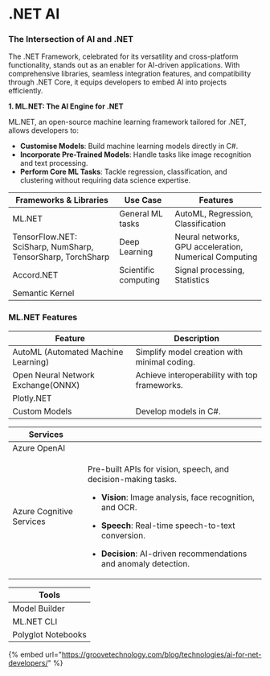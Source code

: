 # .NET AI

### The Intersection of AI and .NET

The .NET Framework, celebrated for its versatility and cross-platform functionality, stands out as an enabler for AI-driven applications. With comprehensive libraries, seamless integration features, and compatibility through .NET Core, it equips developers to embed AI into projects efficiently.

**1. ML.NET: The AI Engine for .NET**

ML.NET, an open-source machine learning framework tailored for .NET, allows developers to:

* **Customise Models**: Build machine learning models directly in C#.
* **Incorporate Pre-Trained Models**: Handle tasks like image recognition and text processing.
* **Perform Core ML Tasks**: Tackle regression, classification, and clustering without requiring data science expertise.

| Frameworks & Libraries                                      | Use Case             | Features                                               |
| ----------------------------------------------------------- | -------------------- | ------------------------------------------------------ |
| ML.NET                                                      | General ML tasks     | AutoML, Regression, Classification                     |
| TensorFlow.NET: SciSharp, NumSharp, TensorSharp, TorchSharp | Deep Learning        | Neural networks, GPU acceleration, Numerical Computing |
| Accord.NET                                                  | Scientific computing | Signal processing, Statistics                          |
| Semantic Kernel                                             |                      |                                                        |

### ML.NET Features

| Feature                             | Description                                   |
| ----------------------------------- | --------------------------------------------- |
| AutoML (Automated Machine Learning) | Simplify model creation with minimal coding.  |
| Open Neural Network  Exchange(ONNX) | Achieve interoperability with top frameworks. |
| Plotly.NET                          |                                               |
| Custom Models                       | Develop models in C#.                         |



| Services                 |                                                                                                                                                                                                                                                                                                                                        |
| ------------------------ | -------------------------------------------------------------------------------------------------------------------------------------------------------------------------------------------------------------------------------------------------------------------------------------------------------------------------------------- |
| Azure OpenAI             |                                                                                                                                                                                                                                                                                                                                        |
| Azure Cognitive Services | <p>Pre-built APIs for vision, speech, and decision-making tasks. </p><ul><li><strong>Vision</strong>: Image analysis, face recognition, and OCR.</li></ul><ul><li><strong>Speech</strong>: Real-time speech-to-text conversion.</li></ul><ul><li><strong>Decision</strong>: AI-driven recommendations and anomaly detection.</li></ul> |

| Tools              |
| ------------------ |
| Model Builder      |
| ML.NET CLI         |
| Polyglot Notebooks |



{% embed url="https://groovetechnology.com/blog/technologies/ai-for-net-developers/" %}
